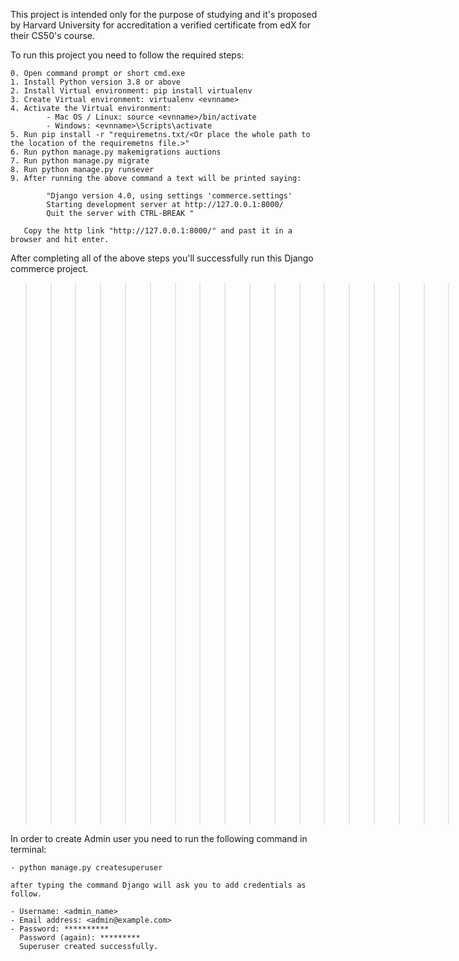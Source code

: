This project is intended only for the purpose of studying and it's proposed by Harvard University for accreditation a verified certificate from edX for their CS50's course.

To run this project you need to follow the required steps:

	0. Open command prompt or short cmd.exe
	1. Install Python version 3.8 or above
	2. Install Virtual environment: pip install virtualenv
	3. Create Virtual environment: virtualenv <evnname>
	4. Activate the Virtual environment:
			- Mac OS / Linux: source <evnname>/bin/activate
			- Windows: <evnname>\Scripts\activate
	5. Run pip install -r "requiremetns.txt/<Or place the whole path to the location of the requiremetns file.>"
	6. Run python manage.py makemigrations auctions
	7. Run python manage.py migrate
	8. Run python manage.py runsever
	9. After running the above command a text will be printed saying:
			
			"Django version 4.0, using settings 'commerce.settings'
			Starting development server at http://127.0.0.1:8000/
			Quit the server with CTRL-BREAK "
		
	   Copy the http link "http://127.0.0.1:8000/" and past it in a browser and hit enter.
	

After completing all of the above steps you'll successfully run this Django commerce project.

>>>>>>>>>>>>>>>>>>>>>>>>>>>>> Admin User <<<<<<<<<<<<<<<<<<<<<<<<<<<<<<<<<<<<<<<<<<

In order to create Admin user you need to run the following command in terminal:
	
	- python manage.py createsuperuser
	
	after typing the command Django will ask you to add credentials as follow.
	
	- Username: <admin_name>
	- Email address: <admin@example.com>
	- Password: **********
	  Password (again): *********
	  Superuser created successfully.


